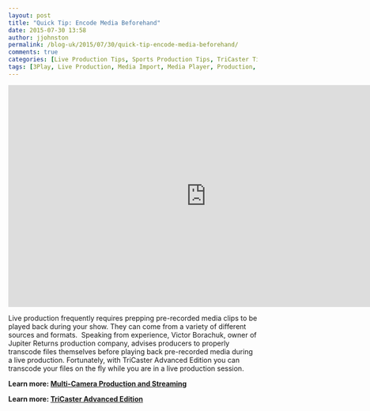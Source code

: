 ```yaml
---
layout: post
title: "Quick Tip: Encode Media Beforehand"
date: 2015-07-30 13:58
author: jjohnston
permalink: /blog-uk/2015/07/30/quick-tip-encode-media-beforehand/
comments: true
categories: [Live Production Tips, Sports Production Tips, TriCaster Tips, Video Production Tips]
tags: [3Play, Live Production, Media Import, Media Player, Production, Quick Tip, Tip, TriCaster, TriCaster Advanced Edition, TriCaster Mini]
---
```

<iframe src="https://player.vimeo.com/video/133377115" width="800" height="450" frameborder="0" allowfullscreen="allowfullscreen"></iframe>

Live production frequently requires prepping pre-recorded media clips to be played back during your show. They can come from a variety of different sources and formats.  Speaking from experience, Victor Borachuk, owner of Jupiter Returns production company, advises producers to properly transcode files themselves before playing back pre-recorded media during a live production. Fortunately, with TriCaster Advanced Edition you can transcode your files on the fly while you are in a live production session.

**Learn more: <a href="http://www.uk.newtek.com/multi-camera/new-to-multi-camera-and-streaming.html" target="_blank">Multi-Camera Production and Streaming</a>**

**Learn more: <a href="http://www.uk.newtek.com/products/tricaster-advanced-edition.html" target="_blank">TriCaster Advanced Edition</a>**
